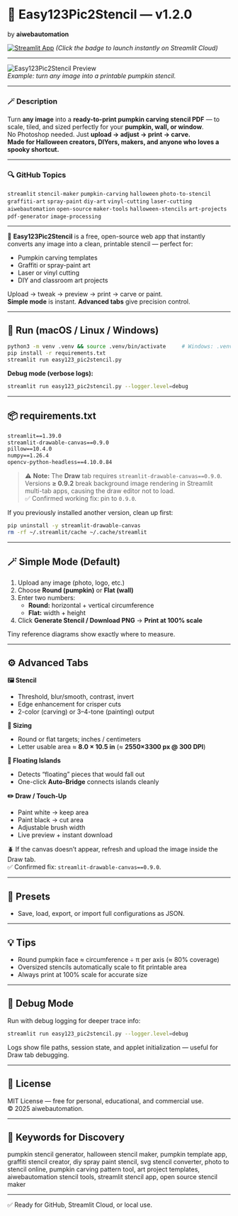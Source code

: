 # 🎃 Easy123Pic2Stencil — v1.2.0  
by **aiwebautomation**  

[![Streamlit App](https://static.streamlit.io/badges/streamlit_badge_black_white.svg)](https://easy123pic2stencil.streamlit.app)
*(Click the badge to launch instantly on Streamlit Cloud)*  
 
---

![Easy123Pic2Stencil Preview](https://raw.githubusercontent.com/aiwebautomation/Easy123Pic2Stencil/main/docs/cover_screenshot.png)  
*Example: turn any image into a printable pumpkin stencil.*

---

### 🪄 Description

Turn **any image** into a **ready-to-print pumpkin carving stencil PDF** — to scale, tiled, and sized perfectly for your **pumpkin, wall, or window**.  
No Photoshop needed. Just **upload → adjust → print → carve.**  
**Made for Halloween creators, DIYers, makers, and anyone who loves a spooky shortcut.**

---

### 🔍 GitHub Topics
`streamlit` `stencil-maker` `pumpkin-carving` `halloween` `photo-to-stencil` `graffiti-art` `spray-paint` `diy-art` `vinyl-cutting` `laser-cutting` `aiwebautomation` `open-source` `maker-tools` `halloween-stencils` `art-projects` `pdf-generator` `image-processing`

---

🎃 **Easy123Pic2Stencil** is a free, open-source web app that instantly converts any image into a clean, printable stencil — perfect for:
- Pumpkin carving templates  
- Graffiti or spray-paint art  
- Laser or vinyl cutting  
- DIY and classroom art projects  

Upload → tweak → preview → print → carve or paint.  
**Simple mode** is instant. **Advanced tabs** give precision control.

---

## 🧩 Run (macOS / Linux / Windows)

```bash
python3 -m venv .venv && source .venv/bin/activate     # Windows: .venv\Scripts\activate
pip install -r requirements.txt
streamlit run easy123_pic2stencil.py
```

**Debug mode (verbose logs):**
```bash
streamlit run easy123_pic2stencil.py --logger.level=debug
```

---

## 📦 requirements.txt

```txt
streamlit==1.39.0
streamlit-drawable-canvas==0.9.0
pillow==10.4.0
numpy==1.26.4
opencv-python-headless==4.10.0.84
```

> ⚠️ **Note:** The **Draw** tab requires `streamlit-drawable-canvas==0.9.0`.  
> Versions **≥ 0.9.2** break background image rendering in Streamlit multi-tab apps, causing the draw editor not to load.  
> ✅ Confirmed working fix: pin to `0.9.0`.

If you previously installed another version, clean up first:

```bash
pip uninstall -y streamlit-drawable-canvas
rm -rf ~/.streamlit/cache ~/.cache/streamlit
```

---

## 🪄 Simple Mode (Default)

1. Upload any image (photo, logo, etc.)  
2. Choose **Round (pumpkin)** or **Flat (wall)**  
3. Enter two numbers:  
   - **Round:** horizontal + vertical circumference  
   - **Flat:** width + height  
4. Click **Generate Stencil / Download PNG** → **Print at 100% scale**

Tiny reference diagrams show exactly where to measure.

---

## ⚙️ Advanced Tabs

**🖼️ Stencil**  
- Threshold, blur/smooth, contrast, invert  
- Edge enhancement for crisper cuts  
- 2-color (carving) or 3–4-tone (painting) output  

**📏 Sizing**  
- Round or flat targets; inches / centimeters  
- Letter usable area ≈ **8.0 × 10.5 in** (≈ **2550×3300 px @ 300 DPI**)  

**🧱 Floating Islands**  
- Detects “floating” pieces that would fall out  
- One-click **Auto-Bridge** connects islands cleanly  

**✏️ Draw / Touch-Up**  
- Paint white → keep area  
- Paint black → cut area  
- Adjustable brush width  
- Live preview + instant download  

🪲 If the canvas doesn’t appear, refresh and upload the image inside the Draw tab.  
✅ Confirmed fix: `streamlit-drawable-canvas==0.9.0`.

---

## 💾 Presets

- Save, load, export, or import full configurations as JSON.

---

## 💡 Tips

- Round pumpkin face ≈ circumference ÷ π per axis (≈ 80% coverage)  
- Oversized stencils automatically scale to fit printable area  
- Always print at 100% scale for accurate size

---

## 🧪 Debug Mode

Run with debug logging for deeper trace info:

```bash
streamlit run easy123_pic2stencil.py --logger.level=debug
```

Logs show file paths, session state, and applet initialization — useful for Draw tab debugging.

---

## 📜 License

MIT License — free for personal, educational, and commercial use.  
© 2025 aiwebautomation.

---

## 🧠 Keywords for Discovery

pumpkin stencil generator, halloween stencil maker, pumpkin template app, graffiti stencil creator, diy spray paint stencil, svg stencil converter, photo to stencil online, pumpkin carving pattern tool, art project templates, aiwebautomation stencil tools, streamlit stencil app, open source stencil maker

---

✅ Ready for GitHub, Streamlit Cloud, or local use.
